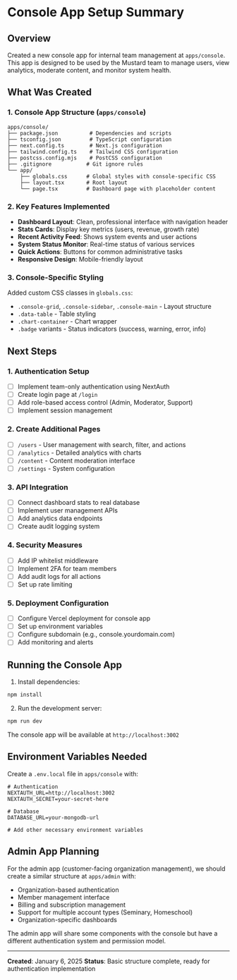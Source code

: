 # Console App Setup Summary

## Overview

Created a new console app for internal team management at `apps/console`. This app is designed to be used by the Mustard team to manage users, view analytics, moderate content, and monitor system health.

## What Was Created

### 1. Console App Structure (`apps/console`)

```
apps/console/
├── package.json          # Dependencies and scripts
├── tsconfig.json         # TypeScript configuration
├── next.config.ts        # Next.js configuration
├── tailwind.config.ts    # Tailwind CSS configuration
├── postcss.config.mjs    # PostCSS configuration
├── .gitignore           # Git ignore rules
└── app/
    ├── globals.css      # Global styles with console-specific CSS
    ├── layout.tsx       # Root layout
    └── page.tsx         # Dashboard page with placeholder content
```

### 2. Key Features Implemented

- **Dashboard Layout**: Clean, professional interface with navigation header
- **Stats Cards**: Display key metrics (users, revenue, growth rate)
- **Recent Activity Feed**: Shows system events and user actions
- **System Status Monitor**: Real-time status of various services
- **Quick Actions**: Buttons for common administrative tasks
- **Responsive Design**: Mobile-friendly layout

### 3. Console-Specific Styling

Added custom CSS classes in `globals.css`:
- `.console-grid`, `.console-sidebar`, `.console-main` - Layout structure
- `.data-table` - Table styling
- `.chart-container` - Chart wrapper
- `.badge` variants - Status indicators (success, warning, error, info)

## Next Steps

### 1. Authentication Setup
- [ ] Implement team-only authentication using NextAuth
- [ ] Create login page at `/login`
- [ ] Add role-based access control (Admin, Moderator, Support)
- [ ] Implement session management

### 2. Create Additional Pages
- [ ] `/users` - User management with search, filter, and actions
- [ ] `/analytics` - Detailed analytics with charts
- [ ] `/content` - Content moderation interface
- [ ] `/settings` - System configuration

### 3. API Integration
- [ ] Connect dashboard stats to real database
- [ ] Implement user management APIs
- [ ] Add analytics data endpoints
- [ ] Create audit logging system

### 4. Security Measures
- [ ] Add IP whitelist middleware
- [ ] Implement 2FA for team members
- [ ] Add audit logs for all actions
- [ ] Set up rate limiting

### 5. Deployment Configuration
- [ ] Configure Vercel deployment for console app
- [ ] Set up environment variables
- [ ] Configure subdomain (e.g., console.yourdomain.com)
- [ ] Add monitoring and alerts

## Running the Console App

1. Install dependencies:
```bash
npm install
```

2. Run the development server:
```bash
npm run dev
```

The console app will be available at `http://localhost:3002`

## Environment Variables Needed

Create a `.env.local` file in `apps/console` with:
```
# Authentication
NEXTAUTH_URL=http://localhost:3002
NEXTAUTH_SECRET=your-secret-here

# Database
DATABASE_URL=your-mongodb-url

# Add other necessary environment variables
```

## Admin App Planning

For the admin app (customer-facing organization management), we should create a similar structure at `apps/admin` with:

- Organization-based authentication
- Member management interface
- Billing and subscription management
- Support for multiple account types (Seminary, Homeschool)
- Organization-specific dashboards

The admin app will share some components with the console but have a different authentication system and permission model.

---

**Created**: January 6, 2025
**Status**: Basic structure complete, ready for authentication implementation
